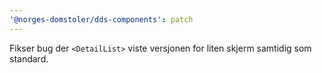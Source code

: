 ```yaml
---
'@norges-domstoler/dds-components': patch
---
```


Fikser bug der `<DetailList>` viste versjonen for liten skjerm samtidig som standard.
